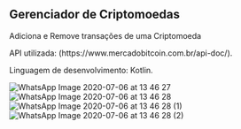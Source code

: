 <h2>Gerenciador de Criptomoedas</h2>
<p>Adiciona e Remove transações de uma Criptomoeda</p>
<p>API utilizada: (https://www.mercadobitcoin.com.br/api-doc/).</p>
<p>Linguagem de desenvolvimento: Kotlin.</p>

![WhatsApp Image 2020-07-06 at 13 46 27](https://user-images.githubusercontent.com/33269973/86621513-b589e680-bf94-11ea-8959-7ed20cd7cad7.jpeg)
![WhatsApp Image 2020-07-06 at 13 46 28](https://user-images.githubusercontent.com/33269973/86621539-bd498b00-bf94-11ea-8560-ca516dda2f4a.jpeg)
![WhatsApp Image 2020-07-06 at 13 46 28 (1)](https://user-images.githubusercontent.com/33269973/86621563-c8042000-bf94-11ea-835d-bbe08ced6495.jpeg)
![WhatsApp Image 2020-07-06 at 13 46 28 (2)](https://user-images.githubusercontent.com/33269973/86621584-cfc3c480-bf94-11ea-9888-a93143926de4.jpeg)
